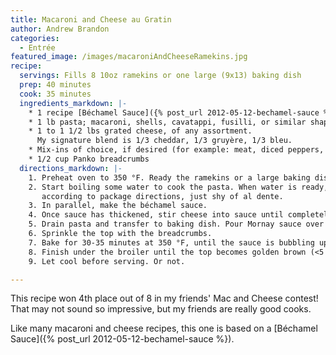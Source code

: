 ```yaml
---
title: Macaroni and Cheese au Gratin
author: Andrew Brandon
categories:
  - Entrée
featured_image: /images/macaroniAndCheeseRamekins.jpg
recipe:
  servings: Fills 8 10oz ramekins or one large (9x13) baking dish
  prep: 40 minutes
  cook: 35 minutes
  ingredients_markdown: |-
    * 1 recipe [Béchamel Sauce]({% post_url 2012-05-12-bechamel-sauce %})
    * 1 lb pasta; macaroni, shells, cavatappi, fusilli, or similar shape
    * 1 to 1 1/2 lbs grated cheese, of any assortment.
      My signature blend is 1/3 cheddar, 1/3 gruyère, 1/3 bleu.
    * Mix-ins of choice, if desired (for example: meat, diced peppers, etc.)
    * 1/2 cup Panko breadcrumbs
  directions_markdown: |-
    1. Preheat oven to 350 °F. Ready the ramekins or a large baking dish.
    2. Start boiling some water to cook the pasta. When water is ready, cook pasta
       according to package directions, just shy of al dente.
    3. In parallel, make the béchamel sauce.
    4. Once sauce has thickened, stir cheese into sauce until completely melted. This is now a Mornay sauce.
    5. Drain pasta and transfer to baking dish. Pour Mornay sauce over pasta, add any mix-ins, and combine.
    6. Sprinkle the top with the breadcrumbs.
    7. Bake for 30-35 minutes at 350 °F, until the sauce is bubbling up from the sides.
    8. Finish under the broiler until the top becomes golden brown (<5 minutes). Do not let it burn!
    9. Let cool before serving. Or not.

---
```

This recipe won 4th place out of 8 in my friends' Mac and Cheese contest!
That may not sound so impressive, but my friends are really good cooks.

Like many macaroni and cheese recipes, this one is based on a [Béchamel Sauce]({% post_url 2012-05-12-bechamel-sauce %}).

